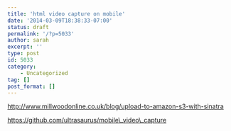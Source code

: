 ```yaml
---
title: 'html video capture on mobile'
date: '2014-03-09T18:38:33-07:00'
status: draft
permalink: '/?p=5033'
author: sarah
excerpt: ''
type: post
id: 5033
category:
    - Uncategorized
tag: []
post_format: []
---
```

http://www.millwoodonline.co.uk/blog/upload-to-amazon-s3-with-sinatra

https://github.com/ultrasaurus/mobile\_video\_capture
